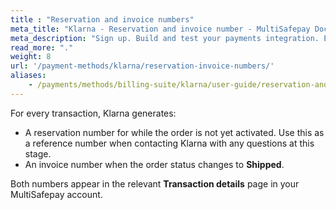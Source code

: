 ```yaml
---
title : "Reservation and invoice numbers"
meta_title: "Klarna - Reservation and invoice number - MultiSafepay Docs"
meta_description: "Sign up. Build and test your payments integration. Explore our products and services. Use our API reference, SDKs, and wrappers. Get support."
read_more: "."
weight: 8
url: '/payment-methods/klarna/reservation-invoice-numbers/'
aliases:
    - /payments/methods/billing-suite/klarna/user-guide/reservation-and-invoice-number/
---
```


For every transaction, Klarna generates:

- A reservation number for while the order is not yet activated. Use this as a reference number when contacting Klarna with any questions at this stage.
- An invoice number when the order status changes to **Shipped**.

Both numbers appear in the relevant **Transaction details** page in your MultiSafepay account.
